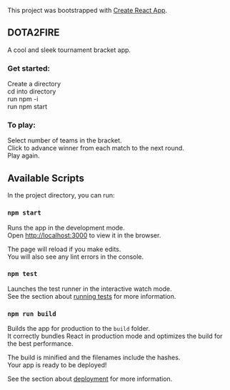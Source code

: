 This project was bootstrapped with [Create React App](https://github.com/facebook/create-react-app).

## DOTA2FIRE

A cool and sleek tournament bracket app.

### Get started:

Create a directory<br />
cd into directory<br />
run npm -i<br />
run npm start<br />

### To play:

Select number of teams in the bracket.<br />
Click to advance winner from each match to the next round.<br />
Play again.<br />

## Available Scripts

In the project directory, you can run:

### `npm start`

Runs the app in the development mode.<br />
Open [http://localhost:3000](http://localhost:3000) to view it in the browser.

The page will reload if you make edits.<br />
You will also see any lint errors in the console.

### `npm test`

Launches the test runner in the interactive watch mode.<br />
See the section about [running tests](https://facebook.github.io/create-react-app/docs/running-tests) for more information.

### `npm run build`

Builds the app for production to the `build` folder.<br />
It correctly bundles React in production mode and optimizes the build for the best performance.

The build is minified and the filenames include the hashes.<br />
Your app is ready to be deployed!

See the section about [deployment](https://facebook.github.io/create-react-app/docs/deployment) for more information.
